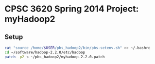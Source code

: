 # CPSC 3620 Spring 2014 Project: myHadoop2
## Setup
```bash
cat "source /home/$USER/pbs_hadoop2/bin/pbs-setenv.sh" >> ~/.bashrc
cd ~/software/hadoop-2.2.0/etc/hadoop
patch -p2 < ~/pbs_hadoop2/myhadoop-2.2.0.patch
```
